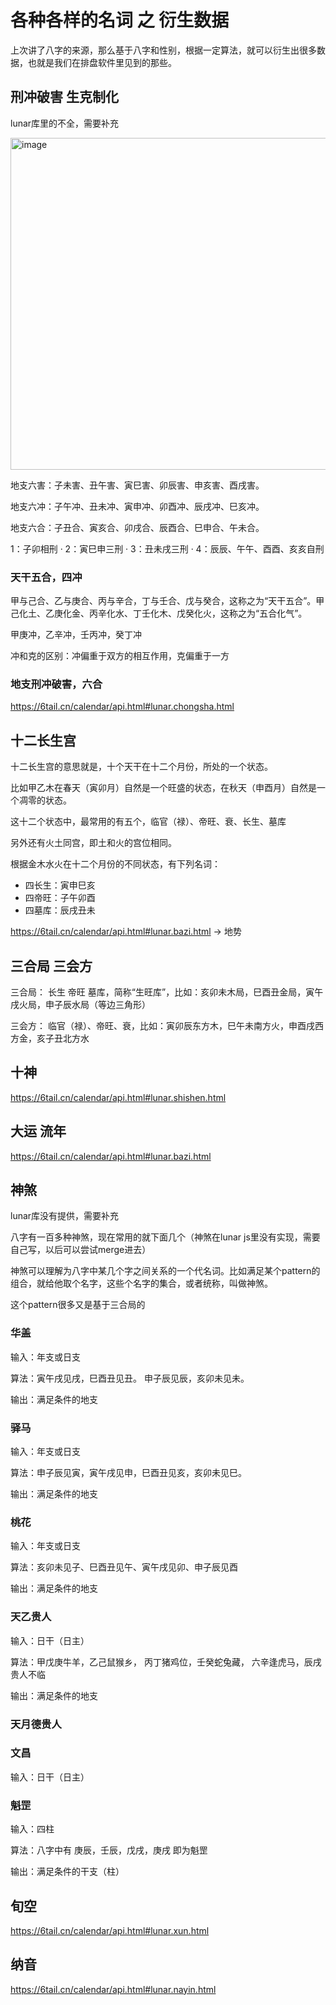 # 各种各样的名词 之 衍生数据

上次讲了八字的来源，那么基于八字和性别，根据一定算法，就可以衍生出很多数据，也就是我们在排盘软件里见到的那些。

## 刑冲破害 生克制化

lunar库里的不全，需要补充

<img width="531" alt="image" src="https://github.com/sinoastro/bazi-numerology/assets/88317769/125cc4d2-2108-4ed6-83dd-77925c5f6aa1">

地支六害：子未害、丑午害、寅巳害、卯辰害、申亥害、酉戌害。

地支六冲：子午冲、丑未冲、寅申冲、卯酉冲、辰戌冲、巳亥冲。

地支六合：子丑合、寅亥合、卯戌合、辰酉合、巳申合、午未合。

1：子卯相刑 · 2：寅巳申三刑 · 3：丑未戌三刑 · 4：辰辰、午午、酉酉、亥亥自刑 

### 天干五合，四冲

甲与己合、乙与庚合、丙与辛合，丁与壬合、戊与癸合，这称之为“天干五合”。甲己化土、乙庚化金、丙辛化水、丁壬化木、戊癸化火，这称之为“五合化气”。

甲庚冲，乙辛冲，壬丙冲，癸丁冲

冲和克的区别：冲偏重于双方的相互作用，克偏重于一方

### 地支刑冲破害，六合

https://6tail.cn/calendar/api.html#lunar.chongsha.html

## 十二长生宫

十二长生宫的意思就是，十个天干在十二个月份，所处的一个状态。

比如甲乙木在春天（寅卯月）自然是一个旺盛的状态，在秋天（申酉月）自然是一个凋零的状态。

这十二个状态中，最常用的有五个，临官（禄）、帝旺、衰、长生、墓库

另外还有火土同宫，即土和火的宫位相同。

根据金木水火在十二个月份的不同状态，有下列名词：
- 四长生：寅申巳亥
- 四帝旺：子午卯酉
- 四墓库：辰戌丑未

https://6tail.cn/calendar/api.html#lunar.bazi.html -> 地势

## 三合局 三会方

三合局： 长生 帝旺 墓库，简称“生旺库”，比如：亥卯未木局，巳酉丑金局，寅午戌火局，申子辰水局（等边三角形）

三会方： 临官（禄）、帝旺、衰，比如：寅卯辰东方木，巳午未南方火，申酉戌西方金，亥子丑北方水

## 十神

https://6tail.cn/calendar/api.html#lunar.shishen.html

## 大运 流年

https://6tail.cn/calendar/api.html#lunar.bazi.html

## 神煞

lunar库没有提供，需要补充

八字有一百多种神煞，现在常用的就下面几个（神煞在lunar js里没有实现，需要自己写，以后可以尝试merge进去）

神煞可以理解为八字中某几个字之间关系的一个代名词。比如满足某个pattern的组合，就给他取个名字，这些个名字的集合，或者统称，叫做神煞。

这个pattern很多又是基于三合局的

### 华盖

输入：年支或日支

算法：寅午戌见戌，巳酉丑见丑。 申子辰见辰，亥卯未见未。

输出：满足条件的地支

### 驿马

输入：年支或日支

算法：申子辰见寅，寅午戌见申，巳酉丑见亥，亥卯未见巳。

输出：满足条件的地支

### 桃花

输入：年支或日支

算法：亥卯未见子、巳酉丑见午、寅午戌见卯、申子辰见酉

输出：满足条件的地支

### 天乙贵人

输入：日干（日主）

算法：甲戊庚牛羊，乙己鼠猴乡， 丙丁猪鸡位，壬癸蛇兔藏， 六辛逢虎马，辰戌贵人不临

输出：满足条件的地支

### 天月德贵人

### 文昌

输入：日干（日主）

### 魁罡

输入：四柱

算法：八字中有 庚辰，壬辰，戊戌，庚戌 即为魁罡

输出：满足条件的干支（柱）

## 旬空

https://6tail.cn/calendar/api.html#lunar.xun.html

## 纳音

https://6tail.cn/calendar/api.html#lunar.nayin.html
